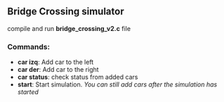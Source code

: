 ## Bridge Crossing simulator
compile and run **bridge_crossing_v2.c** file
### Commands:
  - **car izq**: Add car to the left
  - **car der**: Add car to the right
  - **car status**: check status from added cars
  - **start**: Start simulation. *You can still add cars after the simulation has started*
